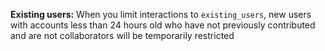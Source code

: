 **Existing users:** When you limit interactions to `existing_users`, new users with accounts less than 24 hours old who have not previously contributed and are not collaborators will be temporarily restricted
